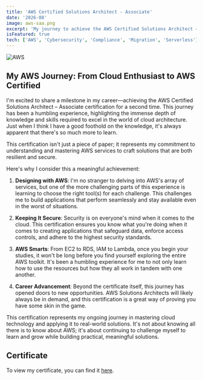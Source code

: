 ```yaml
---
title: 'AWS Certified Solutions Architect - Associate'
date: '2026-08'
image: aws-saa.png
excerpt: 'My journey to achieve the AWS Certified Solutions Architect – Associate certification has been a humbling experience. It has allowed me to deepen my understanding of AWS services and their application in creating robust and secure cloud solutions.'
isFeatured: true
tech: ['AWS', 'Cybersecurity', 'Compliance', 'Migration', 'Serverless']
---
```


![AWS](/images/certs/aws-saa.png)

## My AWS Journey: From Cloud Enthusiast to AWS Certified

I'm excited to share a milestone in my career—achieving the AWS Certified Solutions Architect – Associate certification for a second time. This journey has been a humbling experience, highlighting the immense depth of knowledge and skills required to excel in the world of cloud architecture. Just when I think I have a good foothold on the knowledge, it's always apparent that there's so much more to learn.

This certification isn't just a piece of paper; it represents my commitment to understanding and mastering AWS services to craft solutions that are both resilient and secure.

Here's why I consider this a meaningful achievement:

1. **Designing with AWS**: I'm no stranger to delving into AWS's array of services, but one of the more challenging parts of this experience is learning to choose the right tool(s) for each challenge. This challenges me to build applications that perform seamlessly and stay available even in the worst of situations.

2. **Keeping It Secure**: Security is on everyone's mind when it comes to the cloud. This certification ensures you know what you're doing when it comes to creating applications that safeguard data, enforce access controls, and adhere to the highest security standards.

3. **AWS Smarts**: From EC2 to RDS, IAM to Lambda, once you begin your studies, it won't be long before you find yourself exploring the entire AWS toolkit. It's been a humbling experience for me to not only learn how to use the resources but how they all work in tandem with one another.

4. **Career Advancement**: Beyond the certificate itself, this journey has opened doors to new opportunities. AWS Solutions Architects will likely always be in demand, and this certification is a great way of proving you have some skin in the game.

This certification represents my ongoing journey in mastering cloud technology and applying it to real-world solutions. It's not about knowing all there is to know about AWS; it's about continuing to challenge myself to learn and grow while building practical, meaningful solutions.

## Certificate

To view my certificate, you can find it [here](https://www.credly.com/badges/15634ffe-7069-4bc5-a820-4edcf854c18f).

